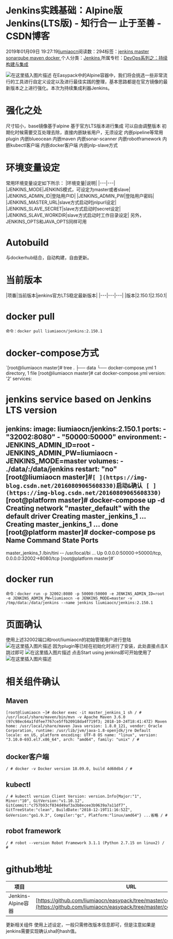 
# Jenkins实践基础：Alpine版Jenkins(LTS版) - 知行合一 止于至善 - CSDN博客

2019年01月09日 19:27:19[liumiaocn](https://me.csdn.net/liumiaocn)阅读数：294标签：[jenkins																](https://so.csdn.net/so/search/s.do?q=jenkins&t=blog)[master																](https://so.csdn.net/so/search/s.do?q=master&t=blog)[sonarqube																](https://so.csdn.net/so/search/s.do?q=sonarqube&t=blog)[maven																](https://so.csdn.net/so/search/s.do?q=maven&t=blog)[docker																](https://so.csdn.net/so/search/s.do?q=docker&t=blog)[
							](https://so.csdn.net/so/search/s.do?q=maven&t=blog)[
																					](https://so.csdn.net/so/search/s.do?q=sonarqube&t=blog)个人分类：[Jenkins																](https://blog.csdn.net/liumiaocn/article/category/8598907)
[
																					](https://so.csdn.net/so/search/s.do?q=sonarqube&t=blog)所属专栏：[DevOps系列之：持续构建与集成](https://blog.csdn.net/column/details/27057.html)[
							](https://so.csdn.net/so/search/s.do?q=sonarqube&t=blog)
[
																	](https://so.csdn.net/so/search/s.do?q=master&t=blog)
[
				](https://so.csdn.net/so/search/s.do?q=jenkins&t=blog)
[
			](https://so.csdn.net/so/search/s.do?q=jenkins&t=blog)

![在这里插入图片描述](https://img-blog.csdn.net/20160809065608330)
在Easypack中的Alpine容器中，我们将会挑选一些非常流行的工具进行自定义设定以及进行最佳实践的整理，基本思路都是在官方镜像的最新版本之上进行强化。本次为持续集成利器Jenkins。
[
](https://img-blog.csdn.net/20160809065608330)
# 强化之处
[
](https://img-blog.csdn.net/20160809065608330)尺寸较小，base镜像基于alpine
基于官方LTS版本进行集成
可以自由调整版本
初期化时候需要交互处理去除，直接内嵌缺省用户，无须设定
内嵌pipeline等常用plugin
内嵌blueocean
内嵌maven
内嵌sonar-scanner
内嵌robotframework
内嵌kubectl客户端
内嵌docker客户端
内嵌jnlp-slave方式
[
](https://img-blog.csdn.net/20160809065608330)
# 环境变量设定
[
](https://img-blog.csdn.net/20160809065608330)常用环境变量设定如下所示：
[
](https://img-blog.csdn.net/20160809065608330)|环境变量|说明|
|---|---|
|JENKINS_MODE|JENKINS模式，可设定为master或者slave|
|JENKINS_ADMIN_ID|登陆用户ID|
|JENKINS_ADMIN_PW|登陆用户密码|
|JENKINS_MASTER_URL|slave方式启动时jnlpurl设定|
|JENKINS_SLAVE_SECRET|slave方式启动时secret设定|
|JENKINS_SLAVE_WORKDIR|slave方式启动时工作目录设定|
另外，JENKINS_OPTS和JAVA_OPTS同样可用
[
](https://img-blog.csdn.net/20160809065608330)
# Autobuild
[
](https://img-blog.csdn.net/20160809065608330)与dockerhub结合，自动构建，自由更新。
[
](https://img-blog.csdn.net/20160809065608330)
# 当前版本
[
](https://img-blog.csdn.net/20160809065608330)|项番|当前版本|jenkins官方LTS稳定最新版本|
|---|---|---|
|版本|2.150.1|2.150.1|
# docker pull
[
](https://img-blog.csdn.net/20160809065608330)`命令：docker pull liumiaocn/jenkins:2.150.1`[
](https://img-blog.csdn.net/20160809065608330)
# docker-compose方式
[
](https://img-blog.csdn.net/20160809065608330)`[root@liumiaocn master]# tree
.
├── data
└── docker-compose.yml
1 directory, 1 file
[root@liumiaocn master]# cat docker-compose.yml 
version: '2'
services:
  # jenkins service based on Jenkins LTS version
  jenkins:
    image: liumiaocn/jenkins:2.150.1
    ports:
      - "32002:8080"
      - "50000:50000"
    environment:
      - JENKINS_ADMIN_ID=root
      - JENKINS_ADMIN_PW=liumiaocn
      - JENKINS_MODE=master
    volumes:
      - ./data/:/data/jenkins
    restart: "no"
[root@liumiaocn master]#`[
](https://img-blog.csdn.net/20160809065608330)启动&确认
[
](https://img-blog.csdn.net/20160809065608330)`[root@platform master]# docker-compose up -d
Creating network "master_default" with the default driver
Creating master_jenkins_1 ... 
Creating master_jenkins_1 ... done
[root@platform master]# docker-compose ps
      Name                    Command               State                         Ports                       
-------------------------------------------------------------------------------------------------------------
master_jenkins_1   /bin/tini -- /usr/local/bi ...   Up      0.0.0.0:50000->50000/tcp, 0.0.0.0:32002->8080/tcp 
[root@platform master]#`[
](https://img-blog.csdn.net/20160809065608330)
# docker run
[
](https://img-blog.csdn.net/20160809065608330)`命令：docker run -p 32002:8080 -p 50000:50000 -e JENKINS_ADMIN_ID=root -e JENKINS_ADMIN_PW=liumiaocn -e JENKINS_MODE=master -v /tmp/data:/data/jenkins --name jenkins liumiaocn/jenkins:2.150.1`[
](https://img-blog.csdn.net/20160809065608330)
# 页面确认
[
](https://img-blog.csdn.net/20160809065608330)使用上述32002端口和root/liumiaocn的初始管理用户进行登陆
![在这里插入图片描述](https://img-blog.csdnimg.cn/20190109191556245.png?x-oss-process=image/watermark,type_ZmFuZ3poZW5naGVpdGk,shadow_10,text_aHR0cHM6Ly9ibG9nLmNzZG4ubmV0L2xpdW1pYW9jbg==,size_16,color_FFFFFF,t_70)
因为plugin等已经在初始化时进行了安装，此处直接点击X跳过即可
![在这里插入图片描述](https://img-blog.csdnimg.cn/20190109191654217.png?x-oss-process=image/watermark,type_ZmFuZ3poZW5naGVpdGk,shadow_10,text_aHR0cHM6Ly9ibG9nLmNzZG4ubmV0L2xpdW1pYW9jbg==,size_16,color_FFFFFF,t_70)
点击Start using jenkins即可开始使用了
![在这里插入图片描述](https://img-blog.csdnimg.cn/20190109191730225.png?x-oss-process=image/watermark,type_ZmFuZ3poZW5naGVpdGk,shadow_10,text_aHR0cHM6Ly9ibG9nLmNzZG4ubmV0L2xpdW1pYW9jbg==,size_16,color_FFFFFF,t_70)
# 相关组件确认
## Maven
`[root@liumiaocn ~]# docker exec -it master_jenkins_1 sh
/ # /usr/local/share/maven/bin/mvn -v
Apache Maven 3.6.0 (97c98ec64a1fdfee7767ce5ffb20918da4f719f3; 2018-10-24T18:41:47Z)
Maven home: /usr/local/share/maven
Java version: 1.8.0_121, vendor: Oracle Corporation, runtime: /usr/lib/jvm/java-1.8-openjdk/jre
Default locale: en_US, platform encoding: UTF-8
OS name: "linux", version: "3.10.0-693.el7.x86_64", arch: "amd64", family: "unix"
/ #`
## docker客户端
`/ # docker -v
Docker version 18.09.0, build 4d60db4
/ #`
## kubectl
`/ # kubectl version
Client Version: version.Info{Major:"1", Minor:"10", GitVersion:"v1.10.12", GitCommit:"c757b93cf034d49af3a3b8ecee3b9639a7a11df7", GitTreeState:"clean", BuildDate:"2018-12-19T11:16:52Z", GoVersion:"go1.9.3", Compiler:"gc", Platform:"linux/amd64"}
...省略
/ #`
## robot framework
`/ # robot --version
Robot Framework 3.1.1 (Python 2.7.15 on linux2)
/ #`
# github地址
|项目|URL|
|---|---|
|Jenkins-Alpine容器|[https://github.com/liumiaocn/easypack/tree/master/containers/alpine/jenkins](https://github.com/liumiaocn/easypack/tree/master/containers/alpine/jenkins)|
更新相关组件
使用上述设定，一般只需修改版本信息即可，但是注意如果是jenkins需要实现确认sha的hash值。

[
  ](https://img-blog.csdnimg.cn/20190109191654217.png?x-oss-process=image/watermark,type_ZmFuZ3poZW5naGVpdGk,shadow_10,text_aHR0cHM6Ly9ibG9nLmNzZG4ubmV0L2xpdW1pYW9jbg==,size_16,color_FFFFFF,t_70)